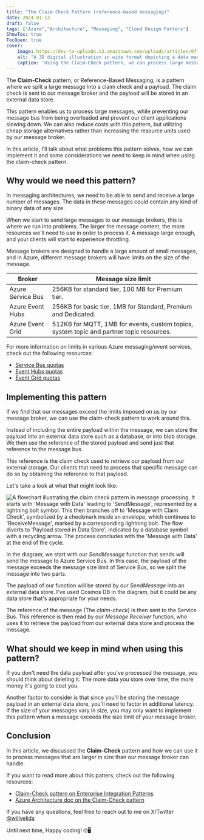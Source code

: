 ```yaml
---
title: "The Claim Check Pattern (reference-based messaging)"
date: 2024-01-13
draft: false
tags: ["Azure","Architecture", "Messaging", "Cloud Design Patters"]
ShowToc: true
TocOpen: true
cover:
    image: https://dev-to-uploads.s3.amazonaws.com/uploads/articles/0ffa6wtm2n2al0dz6sn2.png
    alt: "A 3D digital illustration in wide format depicting a data management concept. In the center, a large envelope labeled 'CLAIM CHECK' radiates with a blue glow and hovers above a futuristic messaging platform, symbolizing its delivery. To the right, a cube marked 'PAYLOAD' is connected to the platform via a glowing orange data stream, representing its storage in an external service. On the left, an abstract device represents the splitting of the message into the claim check and payload. The background features a network of lines and nodes, suggestive of a high-tech data transfer system."
    caption: 'Using the Claim-Check pattern, we can process large message without impacting our service bus and throttling our clients.'
---
```


The **Claim-Check** pattern, or Reference-Based Messaging, is a pattern where we split a large message into a claim check and a payload. The claim check is sent to our message broker and the payload will be stored in an external data store.

This pattern enables us to process large messages, while preventing our message bus from being overloaded and prevent our client applications slowing down. We can also reduce costs with this pattern, but utilizing cheap storage alternatives rather than increasing the resource units used by our message broker.

In this article, I'll talk about what problems this pattern solves, how we can implement it and some considerations we need to keep in mind when using the claim-check pattern.

## Why would we need this pattern?

In messaging architectures, we need to be able to send and receive a large number of messages. The data in these messages could contain any kind of binary data of any size.

When we start to send large messages to our message brokers, this is where we run into problems. The larger the message content, the more resources we'll need to use in order to process it. A message large enough, and your clients will start to experience throttling.

Message brokers are designed to handle a large amount of small messages, and in Azure, different message brokers will have limits on the size of the message.

| Broker | Message size limit |
| ------ | ------------------ |
| Azure Service Bus | 256KB for standard tier, 100 MB for Premium tier. |
| Azure Event Hubs | 256KB for basic tier, 1MB for Standard, Premium and Dedicated. |
| Azure Event Grid | 512KB for MQTT, 1MB for events, custom topics, system topic and partner topic resources. |

For more information on limits in various Azure messaging/event services, check out the following resources:

- [Service Bus quotas](https://learn.microsoft.com/en-us/azure/service-bus-messaging/service-bus-quotas)
- [Event Hubs quotas](https://learn.microsoft.com/en-us/azure/event-hubs/event-hubs-quotas)
- [Event Grid quotas](https://learn.microsoft.com/en-us/azure/event-grid/quotas-limits)

## Implementing this pattern

If we find that our messages exceed the limits imposed on us by our message broker, we can use the claim-check pattern to work around this.

Instead of including the entire payload within the message, we can store the payload into an external data store such as a database, or into blob storage. We then use the reference of the stored payload and send just that reference to the message bus.

This reference is the claim check used to retrieve our payload from our external storage. Our clients that need to process that specific message can do so by obtaining the reference to that payload.

Let's take a look at what that might look like:

![A flowchart illustrating the claim check pattern in message processing. It starts with 'Message with Data' leading to 'SendMessage', represented by a lightning bolt symbol. This then branches off to 'Message with Claim Check', symbolized by a checkmark inside an envelope, which continues to 'ReceiveMessage', marked by a corresponding lightning bolt. The flow diverts to 'Payload stored in Data Store', indicated by a database symbol with a recycling arrow. The process concludes with the 'Message with Data' at the end of the cycle.](https://dev-to-uploads.s3.amazonaws.com/uploads/articles/maioryq6gjcnk4eaad7b.png)

In the diagram, we start with our *SendMessage* function that sends will send the message to Azure Service Bus. In this case, the payload of the message exceeds the message size limit of Service Bus, so we split the message into two parts.

The payload of our function will be stored by our *SendMessage* into an external data store. I've used Cosmos DB in the diagram, but it could be any data store that's appropriate for your needs.

The reference of the message (The *claim-check*) is then sent to the Service Bus. This reference is then read by our *Message Receiver* function, who uses it to retrieve the payload from our external data store and process the message.

## What should we keep in mind when using this pattern?

If you don't need the data payload after you've processed the message, you should think about deleting it. The more data you store over time, the more money it's going to cost you.

Another factor to consider is that since you'll be storing the message payload in an external data store, you'll need to factor in additional latency. If the size of your messages vary in size, you may only want to implement this pattern when a message exceeds the size limit of your message broker.

## Conclusion

In this article, we discussed the **Claim-Check** pattern and how we can use it to process messages that are larger in size than our message broker can handle.

If you want to read more about this patters, check out the following resources:

- [Claim-Check pattern on Enterprise Integration Patterns](https://www.enterpriseintegrationpatterns.com/patterns/messaging/StoreInLibrary.html)
- [Azure Architecture doc on the Claim-Check pattern](https://learn.microsoft.com/en-us/azure/architecture/patterns/claim-check)

If you have any questions, feel free to reach out to me on X/Twitter [@willvelida](https://twitter.com/willvelida)

Until next time, Happy coding! 🤓🖥️

